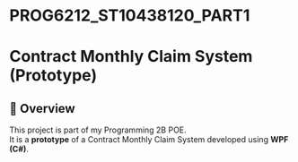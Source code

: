 # PROG6212_ST10438120_PART1
# Contract Monthly Claim System (Prototype)

## 📌 Overview
This project is part of my Programming 2B POE.  
It is a **prototype** of a Contract Monthly Claim System developed using **WPF (C#)**.

 
